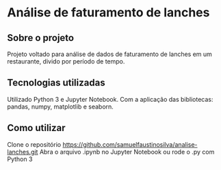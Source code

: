 # Análise de faturamento de lanches 

## Sobre o projeto
Projeto voltado para análise de dados de faturamento de lanches em um restaurante, divido por período de tempo. 

## Tecnologias utilizadas
Utilizado Python 3 e Jupyter Notebook. Com a aplicação das bibliotecas: pandas, numpy, matplotlib e seaborn. 

## Como utilizar
Clone o repositório https://github.com/samuelfaustinosilva/analise-lanches.git
Abra o arquivo .ipynb no Jupyter Notebook ou rode o .py com Python 3

